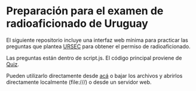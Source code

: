 # Preparación para el examen de radioaficionado de Uruguay

El siguiente repositorio incluye una interfaz web mínima para practicar las preguntas que plantea [URSEC](https://www.gub.uy/unidad-reguladora-servicios-comunicaciones/) para obtener el permiso de radioaficionado.

Las preguntas están dentro de script.js. El código principal proviene de [Quiz](https://github.com/tannukumari14/Quiz).

Pueden utilizarlo directamente desde [acá](https://bidaian.github.io/examen-ursec/) o bajar los archivos y abrirlos directamente localmente (file:///) o desde un servidor web.
